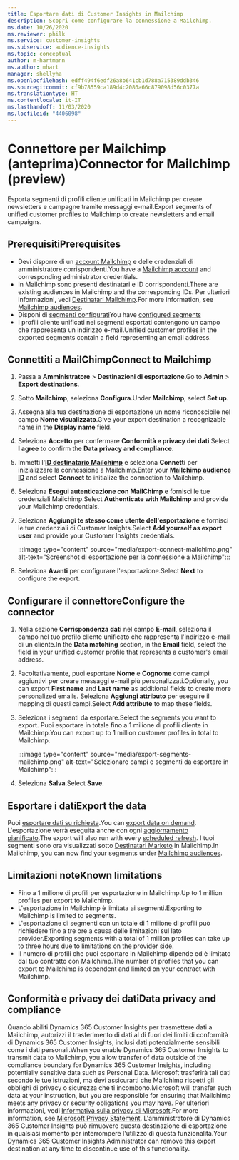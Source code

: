 ```yaml
---
title: Esportare dati di Customer Insights in Mailchimp
description: Scopri come configurare la connessione a Mailchimp.
ms.date: 10/26/2020
ms.reviewer: philk
ms.service: customer-insights
ms.subservice: audience-insights
ms.topic: conceptual
author: m-hartmann
ms.author: mhart
manager: shellyha
ms.openlocfilehash: edff494f6edf26a8b641cb1d788a715389ddb346
ms.sourcegitcommit: cf9b78559ca189d4c2086a66c879098d56c0377a
ms.translationtype: HT
ms.contentlocale: it-IT
ms.lasthandoff: 11/03/2020
ms.locfileid: "4406098"
---
```

# <a name="connector-for-mailchimp-preview"></a><span data-ttu-id="7bd8a-103">Connettore per Mailchimp (anteprima)</span><span class="sxs-lookup"><span data-stu-id="7bd8a-103">Connector for Mailchimp (preview)</span></span>

<span data-ttu-id="7bd8a-104">Esporta segmenti di profili cliente unificati in Mailchimp per creare newsletters e campagne tramite messaggi e-mail.</span><span class="sxs-lookup"><span data-stu-id="7bd8a-104">Export segments of unified customer profiles to Mailchimp to create newsletters and email campaigns.</span></span>

## <a name="prerequisites"></a><span data-ttu-id="7bd8a-105">Prerequisiti</span><span class="sxs-lookup"><span data-stu-id="7bd8a-105">Prerequisites</span></span>

-   <span data-ttu-id="7bd8a-106">Devi disporre di un [account Mailchimp](https://mailchimp.com/) e delle credenziali di amministratore corrispondenti.</span><span class="sxs-lookup"><span data-stu-id="7bd8a-106">You have a [Mailchimp account](https://mailchimp.com/) and corresponding administrator credentials.</span></span>
-   <span data-ttu-id="7bd8a-107">In Mailchimp sono presenti destinatari e ID corrispondenti.</span><span class="sxs-lookup"><span data-stu-id="7bd8a-107">There are existing audiences in Mailchimp and the corresponding IDs.</span></span> <span data-ttu-id="7bd8a-108">Per ulteriori informazioni, vedi [Destinatari Mailchimp](https://mailchimp.com/help/create-audience/).</span><span class="sxs-lookup"><span data-stu-id="7bd8a-108">For more information, see [Mailchimp audiences](https://mailchimp.com/help/create-audience/).</span></span>
-   <span data-ttu-id="7bd8a-109">Disponi di [segmenti configurati](segments.md)</span><span class="sxs-lookup"><span data-stu-id="7bd8a-109">You have [configured segments](segments.md)</span></span>
-   <span data-ttu-id="7bd8a-110">I profili cliente unificati nei segmenti esportati contengono un campo che rappresenta un indirizzo e-mail.</span><span class="sxs-lookup"><span data-stu-id="7bd8a-110">Unified customer profiles in the exported segments contain a field representing an email address.</span></span>

## <a name="connect-to-mailchimp"></a><span data-ttu-id="7bd8a-111">Connettiti a MailChimp</span><span class="sxs-lookup"><span data-stu-id="7bd8a-111">Connect to Mailchimp</span></span>

1. <span data-ttu-id="7bd8a-112">Passa a **Amministratore** > **Destinazioni di esportazione**.</span><span class="sxs-lookup"><span data-stu-id="7bd8a-112">Go to **Admin** > **Export destinations**.</span></span>

1. <span data-ttu-id="7bd8a-113">Sotto **Mailchimp**, seleziona **Configura**.</span><span class="sxs-lookup"><span data-stu-id="7bd8a-113">Under **Mailchimp**, select **Set up**.</span></span>

1. <span data-ttu-id="7bd8a-114">Assegna alla tua destinazione di esportazione un nome riconoscibile nel campo **Nome visualizzato**.</span><span class="sxs-lookup"><span data-stu-id="7bd8a-114">Give your export destination a recognizable name in the **Display name** field.</span></span>

1. <span data-ttu-id="7bd8a-115">Seleziona **Accetto** per confermare **Conformità e privacy dei dati**.</span><span class="sxs-lookup"><span data-stu-id="7bd8a-115">Select **I agree** to confirm the **Data privacy and compliance**.</span></span>

1. <span data-ttu-id="7bd8a-116">Immetti l'**[ID destinatario Mailchimp](https://mailchimp.com/help/find-audience-id/)** e seleziona **Connetti** per inizializzare la connessione a Mailchimp.</span><span class="sxs-lookup"><span data-stu-id="7bd8a-116">Enter your **[Mailchimp audience ID](https://mailchimp.com/help/find-audience-id/)** and select **Connect** to initialize the connection to Mailchimp.</span></span>

1. <span data-ttu-id="7bd8a-117">Seleziona **Esegui autenticazione con MailChimp** e fornisci le tue credenziali Mailchimp.</span><span class="sxs-lookup"><span data-stu-id="7bd8a-117">Select **Authenticate with Mailchimp** and provide your Mailchimp credentials.</span></span>

1. <span data-ttu-id="7bd8a-118">Seleziona **Aggiungi te stesso come utente dell'esportazione** e fornisci le tue credenziali di Customer Insights.</span><span class="sxs-lookup"><span data-stu-id="7bd8a-118">Select **Add yourself as export user** and provide your Customer Insights credentials.</span></span>

   :::image type="content" source="media/export-connect-mailchimp.png" alt-text="Screenshot di esportazione per la connessione a Mailchimp":::

1. <span data-ttu-id="7bd8a-120">Seleziona **Avanti** per configurare l'esportazione.</span><span class="sxs-lookup"><span data-stu-id="7bd8a-120">Select **Next** to configure the export.</span></span>

## <a name="configure-the-connector"></a><span data-ttu-id="7bd8a-121">Configurare il connettore</span><span class="sxs-lookup"><span data-stu-id="7bd8a-121">Configure the connector</span></span>

1. <span data-ttu-id="7bd8a-122">Nella sezione **Corrispondenza dati** nel campo **E-mail**, seleziona il campo nel tuo profilo cliente unificato che rappresenta l'indirizzo e-mail di un cliente.</span><span class="sxs-lookup"><span data-stu-id="7bd8a-122">In the **Data matching** section, in the **Email** field, select the field in your unified customer profile that represents a customer's email address.</span></span> 

1. <span data-ttu-id="7bd8a-123">Facoltativamente, puoi esportare **Nome** e **Cognome** come campi aggiuntivi per creare messaggi e-mail più personalizzati.</span><span class="sxs-lookup"><span data-stu-id="7bd8a-123">Optionally, you can export **First name** and **Last name** as additional fields to create more personalized emails.</span></span> <span data-ttu-id="7bd8a-124">Seleziona **Aggiungi attributo** per eseguire il mapping di questi campi.</span><span class="sxs-lookup"><span data-stu-id="7bd8a-124">Select **Add attribute** to map these fields.</span></span>

1. <span data-ttu-id="7bd8a-125">Seleziona i segmenti da esportare.</span><span class="sxs-lookup"><span data-stu-id="7bd8a-125">Select the segments you want to export.</span></span> <span data-ttu-id="7bd8a-126">Puoi esportare in totale fino a 1 milione di profili cliente in Mailchimp.</span><span class="sxs-lookup"><span data-stu-id="7bd8a-126">You can export up to 1 million customer profiles in total to Mailchimp.</span></span>

   :::image type="content" source="media/export-segments-mailchimp.png" alt-text="Selezionare campi e segmenti da esportare in Mailchimp":::

1. <span data-ttu-id="7bd8a-128">Seleziona **Salva**.</span><span class="sxs-lookup"><span data-stu-id="7bd8a-128">Select **Save**.</span></span>

## <a name="export-the-data"></a><span data-ttu-id="7bd8a-129">Esportare i dati</span><span class="sxs-lookup"><span data-stu-id="7bd8a-129">Export the data</span></span>

<span data-ttu-id="7bd8a-130">Puoi [esportare dati su richiesta](export-destinations.md).</span><span class="sxs-lookup"><span data-stu-id="7bd8a-130">You can [export data on demand](export-destinations.md).</span></span> <span data-ttu-id="7bd8a-131">L'esportazione verrà eseguita anche con ogni [aggiornamento pianificato](system.md#schedule-tab).</span><span class="sxs-lookup"><span data-stu-id="7bd8a-131">The export will also run with every [scheduled refresh](system.md#schedule-tab).</span></span> <span data-ttu-id="7bd8a-132">I tuoi segmenti sono ora visualizzati sotto [Destinatari Marketo](https://mailchimp.com/help/create-audience/) in Mailchimp.</span><span class="sxs-lookup"><span data-stu-id="7bd8a-132">In Mailchimp, you can now find your segments under [Mailchimp audiences](https://mailchimp.com/help/create-audience/).</span></span>

## <a name="known-limitations"></a><span data-ttu-id="7bd8a-133">Limitazioni note</span><span class="sxs-lookup"><span data-stu-id="7bd8a-133">Known limitations</span></span>

- <span data-ttu-id="7bd8a-134">Fino a 1 milione di profili per esportazione in Mailchimp.</span><span class="sxs-lookup"><span data-stu-id="7bd8a-134">Up to 1 million profiles per export to Mailchimp.</span></span>
- <span data-ttu-id="7bd8a-135">L'esportazione in Mailchimp è limitata ai segmenti.</span><span class="sxs-lookup"><span data-stu-id="7bd8a-135">Exporting to Mailchimp is limited to segments.</span></span>
- <span data-ttu-id="7bd8a-136">L'esportazione di segmenti con un totale di 1 milione di profili può richiedere fino a tre ore a causa delle limitazioni sul lato provider.</span><span class="sxs-lookup"><span data-stu-id="7bd8a-136">Exporting segments with a total of 1 million profiles can take up to three hours due to limitations on the provider side.</span></span> 
- <span data-ttu-id="7bd8a-137">Il numero di profili che puoi esportare in Mailchimp dipende ed è limitato dal tuo contratto con Mailchimp.</span><span class="sxs-lookup"><span data-stu-id="7bd8a-137">The number of profiles that you can export to Mailchimp is dependent and limited on your contract with Mailchimp.</span></span>

## <a name="data-privacy-and-compliance"></a><span data-ttu-id="7bd8a-138">Conformità e privacy dei dati</span><span class="sxs-lookup"><span data-stu-id="7bd8a-138">Data privacy and compliance</span></span>

<span data-ttu-id="7bd8a-139">Quando abiliti Dynamics 365 Customer Insights per trasmettere dati a Mailchimp, autorizzi il trasferimento di dati al di fuori dei limiti di conformità di Dynamics 365 Customer Insights, inclusi dati potenzialmente sensibili come i dati personali.</span><span class="sxs-lookup"><span data-stu-id="7bd8a-139">When you enable Dynamics 365 Customer Insights to transmit data to Mailchimp, you allow transfer of data outside of the compliance boundary for Dynamics 365 Customer Insights, including potentially sensitive data such as Personal Data.</span></span> <span data-ttu-id="7bd8a-140">Microsoft trasferirà tali dati secondo le tue istruzioni, ma devi assicurarti che Mailchimp rispetti gli obblighi di privacy o sicurezza che ti incombono.</span><span class="sxs-lookup"><span data-stu-id="7bd8a-140">Microsoft will transfer such data at your instruction, but you are responsible for ensuring that Mailchimp meets any privacy or security obligations you may have.</span></span> <span data-ttu-id="7bd8a-141">Per ulteriori informazioni, vedi [Informativa sulla privacy di Microsoft](https://go.microsoft.com/fwlink/?linkid=396732).</span><span class="sxs-lookup"><span data-stu-id="7bd8a-141">For more information, see [Microsoft Privacy Statement](https://go.microsoft.com/fwlink/?linkid=396732).</span></span>
<span data-ttu-id="7bd8a-142">L'amministratore di Dynamics 365 Customer Insights può rimuovere questa destinazione di esportazione in qualsiasi momento per interrompere l'utilizzo di questa funzionalità.</span><span class="sxs-lookup"><span data-stu-id="7bd8a-142">Your Dynamics 365 Customer Insights Administrator can remove this export destination at any time to discontinue use of this functionality.</span></span>
